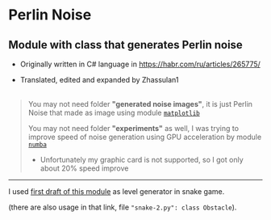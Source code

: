 # Perlin Noise

## Module with class that generates Perlin noise

- Originally written in C# language in https://habr.com/ru/articles/265775/

- Translated, edited and expanded by Zhassulan1
<br><br>
>You may not need folder __"generated noise images"__, it is just Perlin Noise that made as image using module [`matplotlib`](https://matplotlib.org/)
>
>You may not need folder __"experiments"__ as well, I was trying to improve speed of noise generation using GPU acceleration by module [`numba`](https://numba.pydata.org/)
>- Unfortunately my graphic card is not supported, so I got only about 20% speed improve
---

I used [first draft of this module](https://github.com/Zhassulan1/pp2-22BD030547/tree/main/practice/snake%20-%202) as level generator in snake game.

(there are also usage in that link, file `"snake-2.py": class Obstacle`).